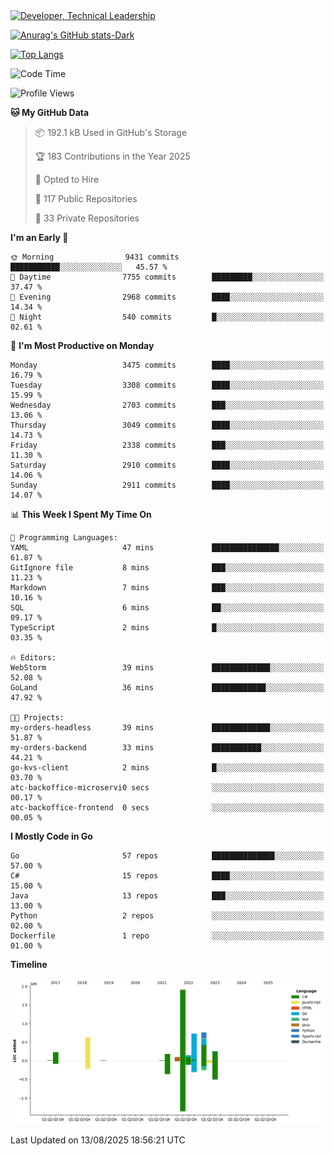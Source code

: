 <div>
  <a href="https://www.linkedin.com/in/arielpineiro/" target="_blank" rel="nofollow noopener noreferrer">
    <img src="https://img.shields.io/badge/-LinkedIn-%230077B5?style=for-the-badge&logo=linkedin&logoColor=white" alt="Developer, Technical Leadership" title="Ariel Piñeiro">
  </a>
</div>

[![Anurag's GitHub stats-Dark](https://github-readme-stats.vercel.app/api?username=arielsrv&show_icons=true&theme=dark#gh-dark-mode-only)](https://github.com/anuraghazra/github-readme-stats#gh-dark-mode-only)

[![Top Langs](https://github-readme-stats.vercel.app/api/top-langs/?username=arielsrv&layout=compact&langs_count=10&theme=dark#gh-dark-mode-only)](https://github.com/anuraghazra/github-readme-stats&theme=dark#gh-dark-mode-only)

<!--START_SECTION:waka-->
![Code Time](http://img.shields.io/badge/Code%20Time-1%2C367%20hrs%2010%20mins-blue)

![Profile Views](http://img.shields.io/badge/Profile%20Views-4-blue)

**🐱 My GitHub Data** 

> 📦 192.1 kB Used in GitHub's Storage 
 > 
> 🏆 183 Contributions in the Year 2025
 > 
> 💼 Opted to Hire
 > 
> 📜 117 Public Repositories 
 > 
> 🔑 33 Private Repositories 
 > 
**I'm an Early 🐤** 

```text
🌞 Morning                9431 commits        ███████████░░░░░░░░░░░░░░   45.57 % 
🌆 Daytime                7755 commits        █████████░░░░░░░░░░░░░░░░   37.47 % 
🌃 Evening                2968 commits        ████░░░░░░░░░░░░░░░░░░░░░   14.34 % 
🌙 Night                  540 commits         █░░░░░░░░░░░░░░░░░░░░░░░░   02.61 % 
```
📅 **I'm Most Productive on Monday** 

```text
Monday                   3475 commits        ████░░░░░░░░░░░░░░░░░░░░░   16.79 % 
Tuesday                  3308 commits        ████░░░░░░░░░░░░░░░░░░░░░   15.99 % 
Wednesday                2703 commits        ███░░░░░░░░░░░░░░░░░░░░░░   13.06 % 
Thursday                 3049 commits        ████░░░░░░░░░░░░░░░░░░░░░   14.73 % 
Friday                   2338 commits        ███░░░░░░░░░░░░░░░░░░░░░░   11.30 % 
Saturday                 2910 commits        ████░░░░░░░░░░░░░░░░░░░░░   14.06 % 
Sunday                   2911 commits        ████░░░░░░░░░░░░░░░░░░░░░   14.07 % 
```


📊 **This Week I Spent My Time On** 

```text
💬 Programming Languages: 
YAML                     47 mins             ███████████████░░░░░░░░░░   61.87 % 
GitIgnore file           8 mins              ███░░░░░░░░░░░░░░░░░░░░░░   11.23 % 
Markdown                 7 mins              ███░░░░░░░░░░░░░░░░░░░░░░   10.16 % 
SQL                      6 mins              ██░░░░░░░░░░░░░░░░░░░░░░░   09.17 % 
TypeScript               2 mins              █░░░░░░░░░░░░░░░░░░░░░░░░   03.35 % 

🔥 Editors: 
WebStorm                 39 mins             █████████████░░░░░░░░░░░░   52.08 % 
GoLand                   36 mins             ████████████░░░░░░░░░░░░░   47.92 % 

🐱‍💻 Projects: 
my-orders-headless       39 mins             █████████████░░░░░░░░░░░░   51.87 % 
my-orders-backend        33 mins             ███████████░░░░░░░░░░░░░░   44.21 % 
go-kvs-client            2 mins              █░░░░░░░░░░░░░░░░░░░░░░░░   03.70 % 
atc-backoffice-microservi0 secs              ░░░░░░░░░░░░░░░░░░░░░░░░░   00.17 % 
atc-backoffice-frontend  0 secs              ░░░░░░░░░░░░░░░░░░░░░░░░░   00.05 % 
```

**I Mostly Code in Go** 

```text
Go                       57 repos            ██████████████░░░░░░░░░░░   57.00 % 
C#                       15 repos            ████░░░░░░░░░░░░░░░░░░░░░   15.00 % 
Java                     13 repos            ███░░░░░░░░░░░░░░░░░░░░░░   13.00 % 
Python                   2 repos             ░░░░░░░░░░░░░░░░░░░░░░░░░   02.00 % 
Dockerfile               1 repo              ░░░░░░░░░░░░░░░░░░░░░░░░░   01.00 % 
```



**Timeline**

![Lines of Code chart](https://raw.githubusercontent.com/arielsrv/arielsrv/main/assets/bar_graph.png)


 Last Updated on 13/08/2025 18:56:21 UTC
<!--END_SECTION:waka-->
